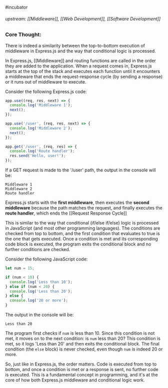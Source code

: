 #incubator 
###### upstream: [[Middleware]], [[Web Development]], [[Software Development]]

### Core Thought: 

There is indeed a similarity between the top-to-bottom execution of middleware in Express.js and the way that conditional logic is processed.

In Express.js, [[Middleware]] and routing functions are called in the order they are added to the application. When a request comes in, Express.js starts at the top of the stack and executes each function until it encounters a middleware that ends the request-response cycle (by sending a response) or it runs out of middleware to execute.

Consider the following Express.js code:

```javascript
app.use((req, res, next) => {
  console.log('Middleware 1');
  next();
});

app.use('/user', (req, res, next) => {
  console.log('Middleware 2');
  next();
});

app.get('/user', (req, res) => {
  console.log('Route handler');
  res.send('Hello, user!');
});
```

If a GET request is made to the '/user' path, the output in the console will be:

```
Middleware 1
Middleware 2
Route handler
```

Express.js starts with the **first middleware**, then executes the **second middleware** because the path matches the request, and finally executes the **route handler**, which ends the [[Request Response Cycle]]

This is similar to the way that conditional (if/else if/else) logic is processed in JavaScript (and most other programming languages). The conditions are checked from top to bottom, and the first condition that evaluates to true is the one that gets executed. Once a condition is met and its corresponding code block is executed, the program exits the conditional block and no further conditions are checked.

Consider the following JavaScript code:

```javascript
let num = 15;

if (num < 10) {
  console.log('Less than 10');
} else if (num < 20) {
  console.log('Less than 20');
} else {
  console.log('20 or more');
}
```

The output in the console will be:

```
Less than 20
```

The program first checks if `num` is less than 10. Since this condition is not met, it moves on to the next condition: is `num` less than 20? This condition is met, so it logs 'Less than 20' and then exits the conditional block. The final condition (the `else` block) is never checked, even though `num` is indeed 20 or more.

So, just like in Express.js, the order matters. Code is executed from top to bottom, and once a condition is met or a response is sent, no further code is executed. This is a fundamental concept in programming, and it's at the core of how both Express.js middleware and conditional logic work.
